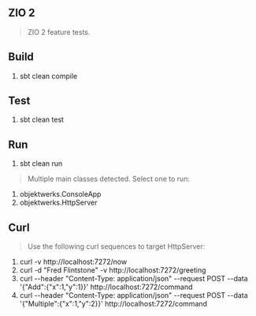 ZIO 2
-----
>ZIO 2 feature tests.

Build
-----
1. sbt clean compile

Test
----
1. sbt clean test

Run
---
1. sbt clean run
>Multiple main classes detected. Select one to run:
1. objektwerks.ConsoleApp
2. objektwerks.HttpServer

Curl
----
>Use the following curl sequences to target HttpServer:
1. curl -v http://localhost:7272/now
2. curl -d "Fred Flintstone" -v http://localhost:7272/greeting
3. curl --header "Content-Type: application/json"
        --request POST
        --data '{"Add":{"x":1,"y":1}}' http://localhost:7272/command
4. curl --header "Content-Type: application/json"
        --request POST
        --data '{"Multiple":{"x":1,"y":2}}' http://localhost:7272/command